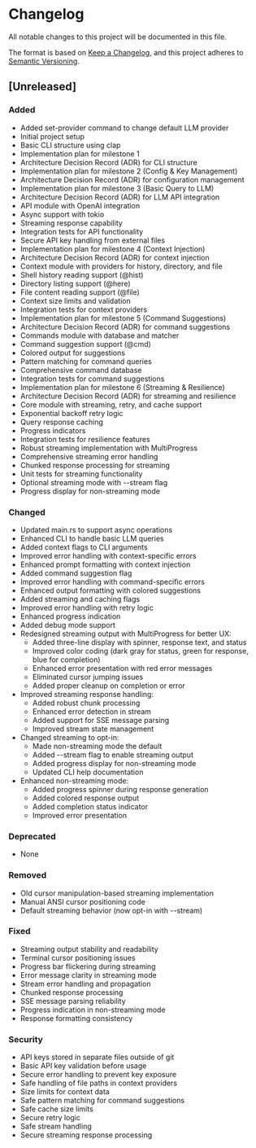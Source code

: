 # Changelog

All notable changes to this project will be documented in this file.

The format is based on [Keep a Changelog](https://keepachangelog.com/en/1.0.0/),
and this project adheres to [Semantic Versioning](https://semver.org/spec/v2.0.0/).

## [Unreleased]

### Added
- Added set-provider command to change default LLM provider
- Initial project setup
- Basic CLI structure using clap
- Implementation plan for milestone 1
- Architecture Decision Record (ADR) for CLI structure
- Implementation plan for milestone 2 (Config & Key Management)
- Architecture Decision Record (ADR) for configuration management
- Implementation plan for milestone 3 (Basic Query to LLM)
- Architecture Decision Record (ADR) for LLM API integration
- API module with OpenAI integration
- Async support with tokio
- Streaming response capability
- Integration tests for API functionality
- Secure API key handling from external files
- Implementation plan for milestone 4 (Context Injection)
- Architecture Decision Record (ADR) for context injection
- Context module with providers for history, directory, and file
- Shell history reading support (@hist)
- Directory listing support (@here)
- File content reading support (@file)
- Context size limits and validation
- Integration tests for context providers
- Implementation plan for milestone 5 (Command Suggestions)
- Architecture Decision Record (ADR) for command suggestions
- Commands module with database and matcher
- Command suggestion support (@cmd)
- Colored output for suggestions
- Pattern matching for command queries
- Comprehensive command database
- Integration tests for command suggestions
- Implementation plan for milestone 6 (Streaming & Resilience)
- Architecture Decision Record (ADR) for streaming and resilience
- Core module with streaming, retry, and cache support
- Exponential backoff retry logic
- Query response caching
- Progress indicators
- Integration tests for resilience features
- Robust streaming implementation with MultiProgress
- Comprehensive streaming error handling
- Chunked response processing for streaming
- Unit tests for streaming functionality
- Optional streaming mode with --stream flag
- Progress display for non-streaming mode

### Changed
- Updated main.rs to support async operations
- Enhanced CLI to handle basic LLM queries
- Added context flags to CLI arguments
- Improved error handling with context-specific errors
- Enhanced prompt formatting with context injection
- Added command suggestion flag
- Improved error handling with command-specific errors
- Enhanced output formatting with colored suggestions
- Added streaming and caching flags
- Improved error handling with retry logic
- Enhanced progress indication
- Added debug mode support
- Redesigned streaming output with MultiProgress for better UX:
  - Added three-line display with spinner, response text, and status
  - Improved color coding (dark gray for status, green for response, blue for completion)
  - Enhanced error presentation with red error messages
  - Eliminated cursor jumping issues
  - Added proper cleanup on completion or error
- Improved streaming response handling:
  - Added robust chunk processing
  - Enhanced error detection in stream
  - Added support for SSE message parsing
  - Improved stream state management
- Changed streaming to opt-in:
  - Made non-streaming mode the default
  - Added --stream flag to enable streaming output
  - Added progress display for non-streaming mode
  - Updated CLI help documentation
- Enhanced non-streaming mode:
  - Added progress spinner during response generation
  - Added colored response output
  - Added completion status indicator
  - Improved error presentation

### Deprecated
- None

### Removed
- Old cursor manipulation-based streaming implementation
- Manual ANSI cursor positioning code
- Default streaming behavior (now opt-in with --stream)

### Fixed
- Streaming output stability and readability
- Terminal cursor positioning issues
- Progress bar flickering during streaming
- Error message clarity in streaming mode
- Stream error handling and propagation
- Chunked response processing
- SSE message parsing reliability
- Progress indication in non-streaming mode
- Response formatting consistency

### Security
- API keys stored in separate files outside of git
- Basic API key validation before usage
- Secure error handling to prevent key exposure
- Safe handling of file paths in context providers
- Size limits for context data
- Safe pattern matching for command suggestions
- Safe cache size limits
- Secure retry logic
- Safe stream handling
- Secure streaming response processing

